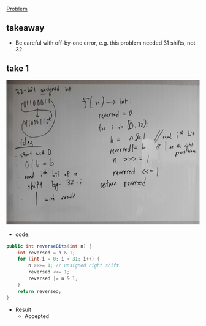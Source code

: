 [Problem](https://leetcode.com/problems/reverse-bits/)

## takeaway
- Be careful with off-by-one error, e.g. this problem needed 31 shifts, not 32. 

## take 1
![](img-1.jpg)
- code:
```java
public int reverseBits(int n) {
    int reversed = n & 1;
    for (int i = 0; i < 31; i++) {
        n >>>= 1; // unsigned right shift
        reversed <<= 1;
        reversed |= n & 1;
    }
    return reversed;
}
```
- Result
    - Accepted

